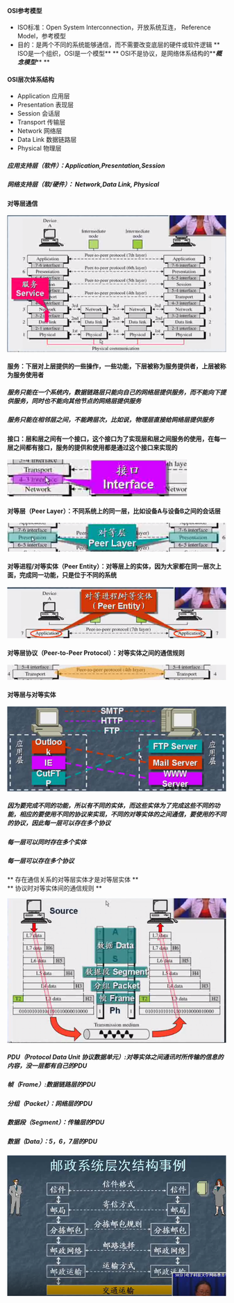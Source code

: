 #### OSI参考模型

* ISO标准：Open System Interconnection，开放系统互连， Reference Model，参考模型
* 目的：是两个不同的系统能够通信，而不需要改变底层的硬件或软件逻辑
  ** ISO是一个组织，OSI是一个模型**
  ** OSI不是协议，是网络体系结构的**_**概念模型**_** **

#### OSI层次体系结构

* Application  应用层
* Presentation 表现层
* Session 会话层
* Transport  传输层
* Network 网络层
* Data Link 数据链路层
* Physical 物理层

##### 应用支持层（软件）：Application,Presentation,Session

##### 网络支持层（软/硬件）： Network,Data Link, Physical

#### 对等层通信

![](/assets/18-4-22-4.png)

#### 服务：下层对上层提供的一些操作，一些功能，下层被称为服务提供者，上层被称为服务使用者

##### 服务只能在一个系统内，数据链路层只能向自己的网络层提供服务，而不能向下提供服务，同时也不能向其他节点的网络层提供服务

##### 服务只能在相邻层之间，不能跨层次，比如说，物理层直接给网络层提供服务

#### 接口：层和层之间有一个接口，这个接口为了实现层和层之间服务的使用，在每一层之间都有接口，服务的提供和使用都是通过这个接口来实现的

![](/assets/18-2-22-5.png)

#### 对等层（Peer Layer）：不同系统上的同一层，比如设备A与设备B之间的会话层

![](/assets/18-2-22-6.png)

#### 对等进程/对等实体（Peer Entity）：对等层上的实体，因为大家都在同一层次上面，完成同一功能，只是位于不同的系统

![](/assets/18-2-22-7.png)

#### 对等层协议（Peer-to-Peer Protocol）：对等实体之间的通信规则

![](/assets/18-2-22-8.png)

#### 对等层与对等实体

![](/assets/18-2-22-9.png)

##### 因为要完成不同的功能，所以有不同的实体，而这些实体为了完成这些不同的功能，相应的要使用不同的协议来实现，不同的对等实体的之间通信，要使用的不同的协议，因此每一层可以存在多个协议

##### 每一层可以同时存在多个实体

##### 每一层可以存在多个协议

** 存在通信关系的对等层实体才是对等层实体  **  
** 协议时对等实体间的通信规则 **

![](/assets/18-4-23-1.png)

##### PDU（Protocol Data Unit 协议数据单元）:对等实体之间通讯时所传输的信息的内容，没一层都有自己的PDU

##### 帧（Frame）:数据链路层的PDU

##### 分组（Packet）：网络层的PDU

##### 数据段（Segment）：传输层的PDU

##### 数据（Data）：5，6，7层的PDU

![](/assets/18-4-23-2.png)




